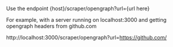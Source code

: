 Use the endpoint {host}/scraper/opengraph?url={url here}

For example, with a server running on localhost:3000 and getting opengraph headers from github.com

http://localhost:3000/scraper/opengraph?url=https://github.com/

